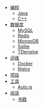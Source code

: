 * [编程]()
  * [Java](pm/java/)
  * [C++](pm/cpp/)
* [数据库]()
  * [MySQL](db/mysql/)
  * [Redis](db/redis/)
  * [MongoDB](db/mongodb/)
  * [Sqlite](db/sqlite/)
  * [TDengine](db/tdengine/)
* [运维]()
  * [Docker](op/docker/)
  * [Nginx](op/nginx/)
* [项目](pj/auth)
* [工具]()
  * [Auto.js](tl/auto.js/)
* [阅读]()
  * [书籍](rd/book/)